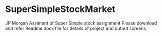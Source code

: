 # SuperSimpleStockMarket
JP Morgan Assiment of Super Simple stock assignment
Please download and refer Readme.docx file for details of project and output screens.

